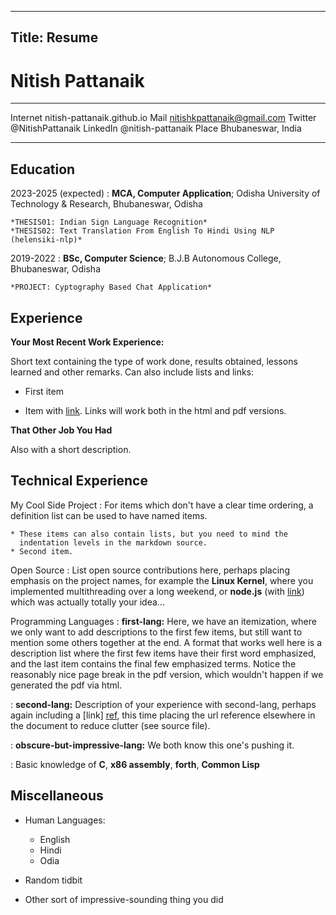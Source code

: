 ---
Title: Resume
----

Nitish Pattanaik
============

-------------------     ----------------------------
Internet                 nitish-pattanaik.github.io
Mail                     nitishkpattanaik@gmail.com
Twitter                            @NitishPattanaik
LinkedIn                          @nitish-pattanaik
Place                            Bhubaneswar, India
-------------------     ----------------------------

Education
---------

2023-2025 (expected)
:   **MCA, Computer Application**; Odisha University of Technology & Research, Bhubaneswar, Odisha

    *THESIS01: Indian Sign Language Recognition*
    *THESIS02: Text Translation From English To Hindi Using NLP (helensiki-nlp)*

2019-2022
:   **BSc, Computer Science**;  B.J.B Autonomous  College, Bhubaneswar, Odisha

    *PROJECT: Cyptography Based Chat Application*

Experience
----------

**Your Most Recent Work Experience:**

Short text containing the type of work done, results obtained,
lessons learned and other remarks. Can also include lists and
links:

* First item

* Item with [link](http://www.example.com). Links will work both in
  the html and pdf versions.

**That Other Job You Had**

Also with a short description.

Technical Experience
--------------------

My Cool Side Project
:   For items which don't have a clear time ordering, a definition
    list can be used to have named items.

    * These items can also contain lists, but you need to mind the
      indentation levels in the markdown source.
    * Second item.

Open Source
:   List open source contributions here, perhaps placing emphasis on
    the project names, for example the **Linux Kernel**, where you
    implemented multithreading over a long weekend, or **node.js**
    (with [link](http://nodejs.org)) which was actually totally
    your idea...

Programming Languages
:   **first-lang:** Here, we have an itemization, where we only want
    to add descriptions to the first few items, but still want to
    mention some others together at the end. A format that works well
    here is a description list where the first few items have their
    first word emphasized, and the last item contains the final few
    emphasized terms. Notice the reasonably nice page break in the pdf
    version, which wouldn't happen if we generated the pdf via html.

:   **second-lang:** Description of your experience with second-lang,
    perhaps again including a [link] [ref], this time placing the url
    reference elsewhere in the document to reduce clutter (see source
    file). 

:   **obscure-but-impressive-lang:** We both know this one's pushing
    it.

:   Basic knowledge of **C**, **x86 assembly**, **forth**, **Common Lisp**

[ref]: https://github.com/nitish-pattanaik/

Miscellaneous
-------------

* Human Languages:

     * English
     * Hindi
     * Odia

* Random tidbit

* Other sort of impressive-sounding thing you did